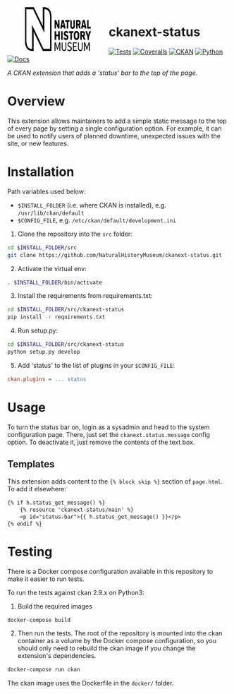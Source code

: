 <img src=".github/nhm-logo.svg" align="left" width="150px" height="100px" hspace="40"/>

# ckanext-status

[![Tests](https://img.shields.io/github/workflow/status/NaturalHistoryMuseum/ckanext-status/Tests?style=flat-square)](https://github.com/NaturalHistoryMuseum/ckanext-status/actions/workflows/main.yml)
[![Coveralls](https://img.shields.io/coveralls/github/NaturalHistoryMuseum/ckanext-status/main?style=flat-square)](https://coveralls.io/github/NaturalHistoryMuseum/ckanext-status)
[![CKAN](https://img.shields.io/badge/ckan-2.9.1-orange.svg?style=flat-square)](https://github.com/ckan/ckan)
[![Python](https://img.shields.io/badge/python-3.6%20%7C%203.7%20%7C%203.8-blue.svg?style=flat-square)](https://www.python.org/)
[![Docs](https://img.shields.io/readthedocs/ckanext-status?style=flat-square)](https://ckanext-status.readthedocs.io)

_A CKAN extension that adds a 'status' bar to the top of the page._


# Overview

This extension allows maintainers to add a simple static message to the top of every page by setting
a single configuration option.
For example, it can be used to notify users of planned downtime, unexpected issues with the site, or
new features.


# Installation

Path variables used below:
- `$INSTALL_FOLDER` (i.e. where CKAN is installed), e.g. `/usr/lib/ckan/default`
- `$CONFIG_FILE`, e.g. `/etc/ckan/default/development.ini`

1. Clone the repository into the `src` folder:

  ```bash
  cd $INSTALL_FOLDER/src
  git clone https://github.com/NaturalHistoryMuseum/ckanext-status.git
  ```

2. Activate the virtual env:

  ```bash
  . $INSTALL_FOLDER/bin/activate
  ```

3. Install the requirements from requirements.txt:

  ```bash
  cd $INSTALL_FOLDER/src/ckanext-status
  pip install -r requirements.txt
  ```

4. Run setup.py:

  ```bash
  cd $INSTALL_FOLDER/src/ckanext-status
  python setup.py develop
  ```

5. Add 'status' to the list of plugins in your `$CONFIG_FILE`:

  ```ini
  ckan.plugins = ... status
  ```


# Usage

To turn the status bar on, login as a sysadmin and head to the system configuration page.
There, just set the `ckanext.status.message` config option.
To deactivate it, just remove the contents of the text box.


## Templates

This extension adds content to the `{% block skip %}` section of `page.html`. To add it elsewhere:

```html+jinja
{% if h.status_get_message() %}
    {% resource 'ckanext-status/main' %}
    <p id="status-bar">{{ h.status_get_message() }}</p>
{% endif %}
```


# Testing

There is a Docker compose configuration available in this repository to make it easier to run tests.

To run the tests against ckan 2.9.x on Python3:

1. Build the required images
```bash
docker-compose build
```

2. Then run the tests.
   The root of the repository is mounted into the ckan container as a volume by the Docker compose
   configuration, so you should only need to rebuild the ckan image if you change the extension's
   dependencies.
```bash
docker-compose run ckan
```

The ckan image uses the Dockerfile in the `docker/` folder.
